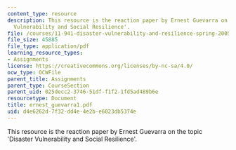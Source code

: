 ```yaml
---
content_type: resource
description: This resource is the reaction paper by Ernest Guevarra on the topic 'Disaster
  Vulnerability and Social Resilience'.
file: /courses/11-941-disaster-vulnerability-and-resilience-spring-2005/d4e6262d7f32dd4e4e2be6023db5374e_ernest_guevarra1.pdf
file_size: 45885
file_type: application/pdf
learning_resource_types:
- Assignments
license: https://creativecommons.org/licenses/by-nc-sa/4.0/
ocw_type: OCWFile
parent_title: Assignments
parent_type: CourseSection
parent_uid: 025decc2-3746-51df-f1f2-1fd5ad489b6e
resourcetype: Document
title: ernest_guevarra1.pdf
uid: d4e6262d-7f32-dd4e-4e2b-e6023db5374e
---
```

This resource is the reaction paper by Ernest Guevarra on the topic 'Disaster Vulnerability and Social Resilience'.